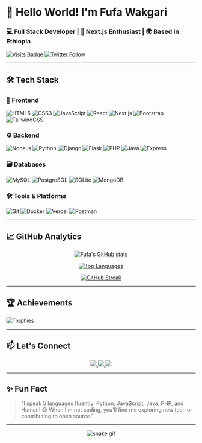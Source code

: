 # 👋 Hello World! I'm Fufa Wakgari 
### 💻 Full Stack Developer | 🚀 Next.js Enthusiast | 🌍 Based in Ethiopia

[![Visits Badge](https://komarev.com/ghpvc/?username=fufex3934&label=PROFILE+VIEWS&color=6e40c9&style=for-the-badge)](https://github.com/fufex3934)
[![Twitter Follow](https://img.shields.io/badge/Follow_@YourHandle-1DA1F2?style=for-the-badge&logo=twitter&logoColor=white)](https://twitter.com/YourHandle)

</div>

---

## 🛠️ Tech Stack

### 🌈 Frontend
![HTML5](https://img.shields.io/badge/-HTML5-E34F26?style=for-the-badge&logo=html5&logoColor=white)
![CSS3](https://img.shields.io/badge/-CSS3-1572B6?style=for-the-badge&logo=css3&logoColor=white)
![JavaScript](https://img.shields.io/badge/-JavaScript-F7DF1E?style=for-the-badge&logo=javascript&logoColor=black)
![React](https://img.shields.io/badge/-React-61DAFB?style=for-the-badge&logo=react&logoColor=black)
![Next.js](https://img.shields.io/badge/-Next.js-000000?style=for-the-badge&logo=nextdotjs&logoColor=white)
![Bootstrap](https://img.shields.io/badge/-Bootstrap-7952B3?style=for-the-badge&logo=bootstrap&logoColor=white)
![TailwindCSS](https://img.shields.io/badge/-TailwindCSS-06B6D4?style=for-the-badge&logo=tailwindcss&logoColor=white)

### ⚙️ Backend
![Node.js](https://img.shields.io/badge/-Node.js-339933?style=for-the-badge&logo=nodedotjs&logoColor=white)
![Python](https://img.shields.io/badge/-Python-3776AB?style=for-the-badge&logo=python&logoColor=white)
![Django](https://img.shields.io/badge/-Django-092E20?style=for-the-badge&logo=django&logoColor=white)
![Flask](https://img.shields.io/badge/-Flask-000000?style=for-the-badge&logo=flask&logoColor=white)
![PHP](https://img.shields.io/badge/-PHP-777BB4?style=for-the-badge&logo=php&logoColor=white)
![Java](https://img.shields.io/badge/-Java-007396?style=for-the-badge&logo=java&logoColor=white)
![Express](https://img.shields.io/badge/-Express-000000?style=for-the-badge&logo=express&logoColor=white)

### 🗃️ Databases
![MySQL](https://img.shields.io/badge/-MySQL-4479A1?style=for-the-badge&logo=mysql&logoColor=white)
![PostgreSQL](https://img.shields.io/badge/-PostgreSQL-4169E1?style=for-the-badge&logo=postgresql&logoColor=white)
![SQLite](https://img.shields.io/badge/-SQLite-003B57?style=for-the-badge&logo=sqlite&logoColor=white)
![MongoDB](https://img.shields.io/badge/-MongoDB-47A248?style=for-the-badge&logo=mongodb&logoColor=white)

### 🛠️ Tools & Platforms
![Git](https://img.shields.io/badge/-Git-F05032?style=for-the-badge&logo=git&logoColor=white)
![Docker](https://img.shields.io/badge/-Docker-2496ED?style=for-the-badge&logo=docker&logoColor=white)
![Vercel](https://img.shields.io/badge/-Vercel-000000?style=for-the-badge&logo=vercel&logoColor=white)
![Postman](https://img.shields.io/badge/-Postman-FF6C37?style=for-the-badge&logo=postman&logoColor=white)

---

## 📈 GitHub Analytics

<div align="center">
  
[![Fufa's GitHub stats](https://github-readme-stats.vercel.app/api?username=fufex3934&show_icons=true&count_private=true&theme=radical&hide_border=true&bg_color=0D1117&include_all_commits=true)](https://github.com/fufex3934)

[![Top Languages](https://github-readme-stats.vercel.app/api/top-langs/?username=fufex3934&layout=compact&theme=radical&hide_border=true&bg_color=0D1117&langs_count=8)](https://github.com/fufex3934)

[![GitHub Streak](https://streak-stats.demolab.com?user=fufex3934&theme=radical&hide_border=true&background=0D1117&dates=FFFFFF)](https://git.io/streak-stats)

</div>

---

## 🏆 Achievements
![Trophies](https://github-profile-trophy.vercel.app/?username=fufex3934&theme=onedark&no-bg=true&no-frame=true&margin-w=15&column=4)

---

## 📫 Let's Connect
<p align="center">
  <a href="https://linkedin.com/in/fufa-wakgari-85b412228" target="_blank">
    <img src="https://img.shields.io/badge/LinkedIn-0A66C2?style=for-the-badge&logo=linkedin&logoColor=white" />
  </a>
  <a href="mailto:fufawakgari174@gmail.com">
    <img src="https://img.shields.io/badge/Gmail-EA4335?style=for-the-badge&logo=gmail&logoColor=white" />
  </a>
  <a href="https://twitter.com/YourHandle" target="_blank">
    <img src="https://img.shields.io/badge/Twitter-1DA1F2?style=for-the-badge&logo=twitter&logoColor=white" />
  </a>
</p>

---

## ✨ Fun Fact
> "I speak 5 languages fluently: Python, JavaScript, Java, PHP, and Human! 😄 When I'm not coding, you'll find me exploring new tech or contributing to open source."

---

<div align="center">
  
![snake gif](https://github.com/fufex3934/fufex3934/blob/output/github-snake.svg)


</div>
